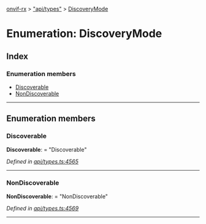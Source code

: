 [onvif-rx](../README.md) > ["api/types"](../modules/_api_types_.md) > [DiscoveryMode](../enums/_api_types_.discoverymode.md)

# Enumeration: DiscoveryMode

## Index

### Enumeration members

* [Discoverable](_api_types_.discoverymode.md#discoverable)
* [NonDiscoverable](_api_types_.discoverymode.md#nondiscoverable)

---

## Enumeration members

<a id="discoverable"></a>

###  Discoverable

**Discoverable**:  = "Discoverable"

*Defined in [api/types.ts:4565](https://github.com/patrickmichalina/onvif-rx/blob/3ab1739/src/api/types.ts#L4565)*

___
<a id="nondiscoverable"></a>

###  NonDiscoverable

**NonDiscoverable**:  = "NonDiscoverable"

*Defined in [api/types.ts:4569](https://github.com/patrickmichalina/onvif-rx/blob/3ab1739/src/api/types.ts#L4569)*

___

